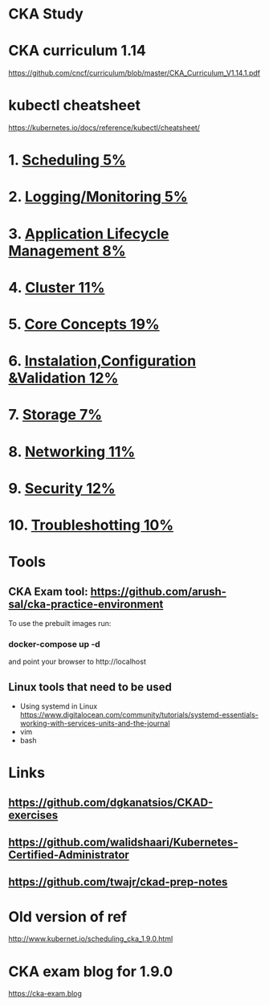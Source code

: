 # CKA Study

# CKA curriculum 1.14
https://github.com/cncf/curriculum/blob/master/CKA_Curriculum_V1.14.1.pdf

# kubectl cheatsheet
https://kubernetes.io/docs/reference/kubectl/cheatsheet/

# 1. <a href=scheduling.md> Scheduling 5% </a>
# 2. <a href=logging.md> Logging/Monitoring 5% </a>
# 3. <a href=applicationlifecycle.md> Application Lifecycle Management 8% </a>
# 4. <a href=cluster.md>Cluster 11%</a>
# 5. <a href=coreconcepts.md>Core Concepts 19%</a>
# 6. <a href=install.md> Instalation,Configuration &Validation 12% </a>
# 7. <a href=storage.md>Storage 7%</a>
# 8. <a href=network.md>Networking 11%</a>
# 9. <a href=security.md>Security 12%</a>
# 10. <a href=troubleshotting.md>Troubleshotting 10%</a>
# Tools 

  ## CKA Exam tool: https://github.com/arush-sal/cka-practice-environment

To use the prebuilt images run:   
  ### docker-compose up -d 
  and point your browser to http://localhost

## Linux tools that need to be used
  * Using systemd in Linux 
https://www.digitalocean.com/community/tutorials/systemd-essentials-working-with-services-units-and-the-journal
  * vim
  * bash

# Links
  ##  https://github.com/dgkanatsios/CKAD-exercises
  ## https://github.com/walidshaari/Kubernetes-Certified-Administrator
  ## https://github.com/twajr/ckad-prep-notes

  # Old version of ref  
  http://www.kubernet.io/scheduling_cka_1.9.0.html
  # CKA exam blog for 1.9.0
https://cka-exam.blog

